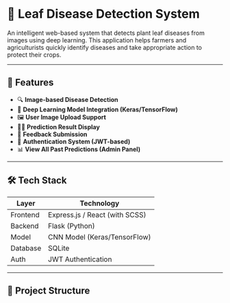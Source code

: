 # 🌿 Leaf Disease Detection System

An intelligent web-based system that detects plant leaf diseases from images using deep learning. This application helps farmers and agriculturists quickly identify diseases and take appropriate action to protect their crops.

---

## 🚀 Features

- 🔍 **Image-based Disease Detection**
- 🧠 **Deep Learning Model Integration (Keras/TensorFlow)**
- 🖼️ **User Image Upload Support**
- 👨‍⚕️ **Prediction Result Display**
- 📝 **Feedback Submission**
- 🔐 **Authentication System (JWT-based)**
- 📊 **View All Past Predictions (Admin Panel)**

---

## 🛠️ Tech Stack

| Layer       | Technology         |
|------------|---------------------|
| Frontend   | Express.js / React (with SCSS) |
| Backend    | Flask (Python)      |
| Model      | CNN Model (Keras/TensorFlow) |
| Database   | SQLite              |
| Auth       | JWT Authentication  |

---

## 📁 Project Structure

